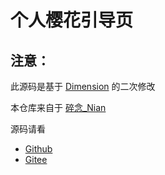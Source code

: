# 个人樱花引导页

## 注意：

此源码是基于 [Dimension](https://html5up.net/dimension "Dimension") 的二次修改

本仓库来自于 [碎念_Nian](https://github.com/NianBroken)

源码请看

- [Github](https://github.com/nianbroken/Personal_Sakura_Guide_Page)
- [Gitee](https://gitee.com/nianbroken/Personal_Sakura_Guide_Page)
